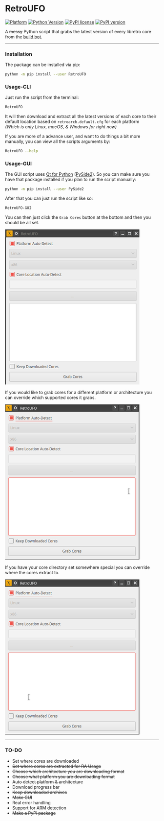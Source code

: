 # RetroUFO
[![Platform](https://img.shields.io/badge/platform-linux%20%7C%20macos%20%7C%20windows-yellow.svg)](https://www.youtube.com/watch?v=NLGoKxh8Aq4)
[![Python Version](https://img.shields.io/pypi/pyversions/Django.svg)](https://www.python.org/downloads/) [![PyPI license](https://img.shields.io/pypi/l/ansicolortags.svg)](https://opensource.org/licenses/MIT) [![PyPI version](https://badge.fury.io/py/RetroUFO.svg)](https://pypi.org/project/RetroUFO/)

A ~~messy~~ Python script that grabs the latest version of every libretro core from the [build bot](https://buildbot.libretro.com/).  

***

### Installation

The package can be installed via pip:

```bash
python -m pip install --user RetroUFO
```


### Usage-CLI

Just run the script from the terminal:

```bash
RetroUFO
```

It will then download and extract all the latest versions of each core to their default location based on `retroarch.default.cfg` for each platform  
_(Which is only Linux, macOS, & Windows for right now)_

If you are more of a advance user, and want to do things a bit more manually, you can view all the scripts arguments by:
```bash
RetroUFO --help
```

### Usage-GUI

The GUI script uses [Qt for Python](https://wiki.qt.io/Qt_for_Python) ([PySide2](https://pypi.org/project/PySide2/)). So you can make sure you have that package installed if you plan to run the script manually:  
```bash
python -m pip install --user PySide2
```


After that you can just run the script like so:
```bash
RetroUFO-GUI
```

You can then just click the `Grab Cores` button at the bottom and then you should be all set.

![](screenshots/grab_cores.gif)

If you would like to grab cores for a different platform or architecture you can override which supported cores it grabs.

![](screenshots/custom_platform.gif)

If you have your core directory set somewhere special you can override where the cores extract to.

![](screenshots/custom_location.gif)

***
### TO-DO

- Set where cores are downloaded
- ~~Set where cores are extracted for RA Usage~~
- ~~Choose which architecture you are downloading format~~
- ~~Choose what platform you are downloading format~~
- ~~Auto detect platform & architecture~~
- Download progress bar
- ~~Keep downloaded archives~~
- ~~Make GUI~~
- Real error handling
- Support for ARM detection
- ~~Make a PyPi package~~
